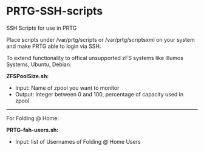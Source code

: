 # PRTG-SSH-scripts
SSH Scripts for use in PRTG

Place scripts under /var/prtg/scripts or /var/prtg/scriptsxml on your system and make PRTG able to login via SSH.

To extend functionality to offical unsupported zFS systems like Illumos Systems, Ubuntu, Debian:

**ZFSPoolSize.sh:**  
- Input: Name of zpool you want to monitor  
- Output: Integer between 0 and 100, percentage of capacity used in zpool

---

For Folding @ Home:

**PRTG-fah-users.sh:**  
- Input: list of Usernames of Folding @ Home Users
